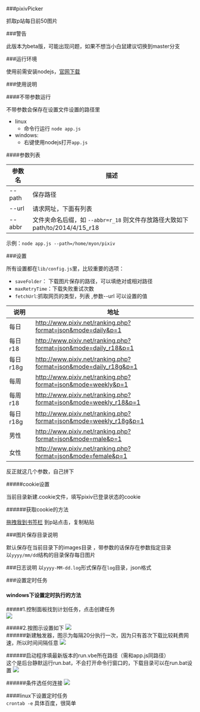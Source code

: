 ###pixivPicker

抓取p站每日前50图片

###警告

此版本为beta版，可能出现问题，如果不想当小白鼠建议切换到master分支

###运行环境

使用前需安装nodejs，[官网下载](http://nodejs.org/)

###使用说明

####不带参数运行

不带参数会保存在设置文件设置的路径里

  * linux
    * 命令行运行 `node app.js`
  * windows:
    * 右键使用nodejs打开`app.js`

####参数列表

参数名    | 描述
----------|------------
--path    | 保存路径
--url     | 请求网址，下面有列表
--abbr    | 文件夹命名后缀，如 `--abbr=r_18` 则文件存放路径大致如下path/to/2014/4/15_r18

示例：`node app.js --path=/home/myon/pixiv`

###设置

所有设置都在`lib/config.js`里，比较重要的选项：

* `saveFolder`：  下载图片保存的路径，可以填绝对或相对路径
* `maxRetryTime`：下载失败重试次数
* `fetchUrl`:抓取网页的类型，列表 ,参数--url 可以设置的值 

说明             |   地址
----------------|---------------------------------
每日             |  http://www.pixiv.net/ranking.php?format=json&mode=daily&p=1
每日r18          |  http://www.pixiv.net/ranking.php?format=json&mode=daily_r18&p=1
每日r18g         |  http://www.pixiv.net/ranking.php?format=json&mode=daily_r18g&p=1
每周             |  http://www.pixiv.net/ranking.php?format=json&mode=weekly&p=1
每周r18          |  http://www.pixiv.net/ranking.php?format=json&mode=weekly_r18&p=1
每日 r18g        |  http://www.pixiv.net/ranking.php?format=json&mode=weekly_r18g&p=1
男性             |  http://www.pixiv.net/ranking.php?format=json&mode=male&p=1
女性             |  http://www.pixiv.net/ranking.php?format=json&mode=female&p=1

反正就这几个参数，自己拼下  

#####cookie设置  

当前目录新建.cookie文件，填写pixiv已登录状态的cookie

######获取cookie的方法

[拖拽我到书签栏](javascript:alert%28document.cookie%29;void%280%29;)  到p站点击，复制粘贴


###图片保存目录说明

默认保存在当前目录下的images目录 ，带参数的话保存在参数指定目录  
以`yyyy/mm/dd`结构的目录保存每日图片

###日志说明
以`yyyy-MM-dd.log`形式保存在`log`目录，json格式

###设置定时任务  
#### windows下设置定时执行的方法   

#####1.控制面板找到计划任务，点击创建任务  
![](http://imgsrc.baidu.com/forum/pic/item/06b921381f30e9242db7d2ab4e086e061c95f74e.jpg)  

#####2.按图示设置如下
![](http://imgsrc.baidu.com/forum/pic/item/29891630e924b8993f2f37a26c061d950b7bf64e.jpg)  
######新建触发器，图示为每隔20分执行一次，因为只有首次下载比较耗费网速，所以时间间隔任意
![](http://imgsrc.baidu.com/forum/pic/item/93e9d809b3de9c82ce14b1156e81800a18d84363.png)  

######启动程序填最新版本的run.vbe所在路径（需和app.js同路径）  
这个是后台静默运行run.bat，不会打开命令行窗口的，下载目录可以在run.bat设置
![](http://imgsrc.baidu.com/forum/pic/item/8ba26a2762d0f7033400dd460afa513d2797c52f.png)
  
######条件选任何连接
![](http://imgsrc.baidu.com/forum/pic/item/b928a0014c086e0684bb71d100087bf40bd1cb4e.jpg)  

####linux下设置定时任务  
`crontab -e`
具体百度，很简单

